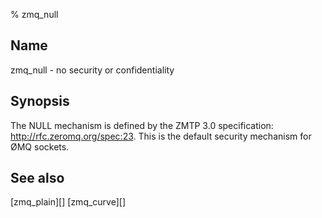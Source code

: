 % zmq_null


Name
----

zmq_null - no security or confidentiality


Synopsis
--------

The NULL mechanism is defined by the ZMTP 3.0 specification:
<http://rfc.zeromq.org/spec:23>. This is the default security mechanism
for ØMQ sockets.


See also
--------

[zmq_plain][]
[zmq_curve][]
